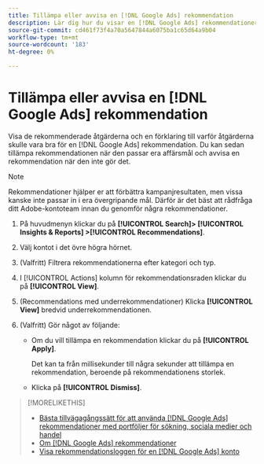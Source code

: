 ```yaml
---
title: Tillämpa eller avvisa en [!DNL Google Ads] rekommendation
description: Lär dig hur du visar en [!DNL Google Ads] rekommendationer och hur rekommendationen ska tillämpas eller avvisas.
source-git-commit: cd461f73f4a70a5647844a6075ba1c65d64a9b04
workflow-type: tm+mt
source-wordcount: '183'
ht-degree: 0%

---
```


# Tillämpa eller avvisa en [!DNL Google Ads] rekommendation

Visa de rekommenderade åtgärderna och en förklaring till varför åtgärderna skulle vara bra för en [!DNL Google Ads] rekommendation. Du kan sedan tillämpa rekommendationen när den passar era affärsmål och avvisa en rekommendation när den inte gör det.

>[!NOTE]
>
>Rekommendationer hjälper er att förbättra kampanjresultaten, men vissa kanske inte passar in i era övergripande mål. Därför är det bäst att rådfråga ditt Adobe-kontoteam innan du genomför några rekommendationer.

1. På huvudmenyn klickar du på **[!UICONTROL Search]> [!UICONTROL Insights & Reports] >[!UICONTROL Recommendations]**.

1. Välj kontot i det övre högra hörnet.

1. (Valfritt) Filtrera rekommendationerna efter kategori och typ.

1. I [!UICONTROL Actions] kolumn för rekommendationsraden klickar du på **[!UICONTROL View]**.

1. (Recommendations med underrekommendationer) Klicka **[!UICONTROL View]** bredvid underrekommendationen.

1. (Valfritt) Gör något av följande:

   * Om du vill tillämpa en rekommendation klickar du på **[!UICONTROL Apply]**.

      Det kan ta från millisekunder till några sekunder att tillämpa en rekommendation, beroende på rekommendationens storlek.

   * Klicka på **[!UICONTROL Dismiss]**.

>[!MORELIKETHIS]
>
>* [Bästa tillvägagångssätt för att använda [!DNL Google Ads] rekommendationer med portföljer för sökning, sociala medier och handel](google-recommendation-best-practices.md)
>* [Om [!DNL Google Ads] rekommendationer](google-recommendation-support.md)
>* [Visa rekommendationsloggen för en [!DNL Google Ads] konto](google-recommendation-view-log.md)

